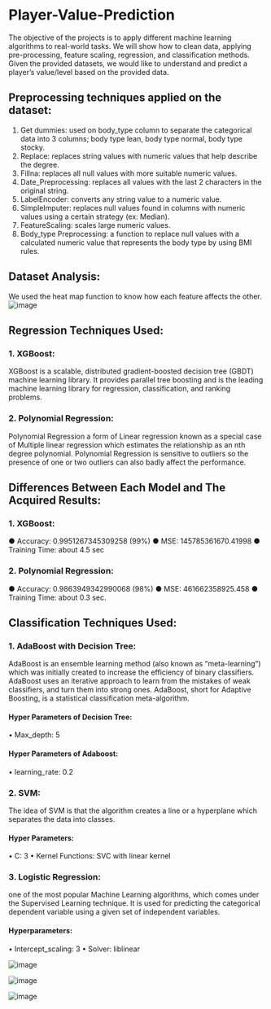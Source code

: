 # Player-Value-Prediction
The objective of the projects is to apply different machine learning algorithms to real-world tasks. We will show how to clean data, applying pre-processing, feature scaling, regression, and classification methods. Given the provided datasets, we would like to understand and predict a player’s value/level based on the provided data.
## Preprocessing techniques applied on the dataset: 
1.	Get dummies: used on body_type column to separate the categorical data into 3 columns; body type lean, body type normal, body type stocky.
2.	Replace: replaces string values with numeric values that help describe the degree.
3.	Fillna: replaces all null values with more suitable numeric values.
4.	Date_Preprocessing: replaces all values with the last 2 characters in the original string.
5.	LabelEncoder: converts any string value to a numeric value.
6.	SimpleImputer: replaces null values found in columns with numeric values using a certain strategy (ex: Median). 
7.	FeatureScaling: scales large numeric values.
8.	Body_type Preprocessing: a function to replace null values with a calculated numeric value that represents the body type by using BMI rules.

## Dataset Analysis: 
We used the heat map function to know how each feature affects the other.
![image](https://user-images.githubusercontent.com/76558250/224090818-b25dc0d9-84d7-4ae9-a3e1-480580bc0e5a.png)

## Regression Techniques Used:
### 1.	XGBoost: 
XGBoost is a scalable, distributed gradient-boosted decision tree (GBDT) machine learning library. It provides parallel tree boosting and is the leading machine learning library for regression, classification, and ranking problems.

### 2.	Polynomial Regression: 
Polynomial Regression a form of Linear regression known as a special case of Multiple linear regression which estimates the relationship as an nth degree polynomial. Polynomial Regression is sensitive to outliers so the presence of one or two outliers can also badly affect the performance.

## Differences Between Each Model and The Acquired Results:
### 1.	XGBoost:
●	Accuracy: 0.9951267345309258 (99%)
●	MSE: 145785361670.41998
●	Training Time: about 4.5  sec
### 2.	Polynomial Regression:
●	Accuracy: 0.9863949342990068 (98%)
●	MSE: 461662358925.458
●	Training Time: about 0.3 sec.

## Classification Techniques Used:
### 1.	AdaBoost with Decision Tree: 
AdaBoost is an ensemble learning method (also known as “meta-learning”) which was initially created to increase the efficiency of binary classifiers. AdaBoost uses an iterative approach to learn from the mistakes of weak classifiers, and turn them into strong ones.
AdaBoost, short for Adaptive Boosting, is a statistical classification meta-algorithm.
#### Hyper Parameters of Decision Tree:
•	Max_depth: 5

#### Hyper Parameters of Adaboost: 
•	learning_rate: 0.2 

### 2.	SVM: 
The idea of SVM is that the algorithm creates a line or a hyperplane which separates the data into classes.

#### Hyper Parameters:
•	C: 3
•	Kernel Functions:  SVC with linear kernel

### 3.	Logistic Regression: 
one of the most popular Machine Learning algorithms, which comes under the Supervised Learning technique. It is used for predicting the categorical dependent variable using a given set of independent variables.

#### Hyperparameters:
•	Intercept_scaling: 3
• Solver: liblinear


![image](https://user-images.githubusercontent.com/76558250/224100443-31b34e3c-c998-4ab7-a719-254e8fe9fbc6.png)

![image](https://user-images.githubusercontent.com/76558250/224100598-2e8ec753-c21d-40c0-b247-5a3c456c7c28.png)

![image](https://user-images.githubusercontent.com/76558250/224100684-6ccd9ec0-6a06-44ad-a855-f889002baaa6.png)

